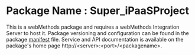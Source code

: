 # Package Name : Super_iPaaSProject
This is a webMethods package and requires a webMethods Integration Server to host it. Package versioning and configuration can be found in the package [manifest](./Super_iPaaSProject/manifest.v3) file. Service and API documentation is available on the package's home page http://&lt;server&gt;:&lt;port&gt;/&lt;packagename>.